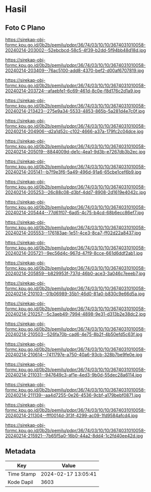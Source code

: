 # Hasil

## Foto C Plano

https://sirekap-obj-formc.kpu.go.id/0b2b/pemilu/pdpr/36/74/03/10/10/3674031010058-20240214-203002--52ebcbcd-58c5-4f39-b2dd-5f94bb48d18d.jpg

https://sirekap-obj-formc.kpu.go.id/0b2b/pemilu/pdpr/36/74/03/10/10/3674031010058-20240214-203409--76ac5100-add8-4370-bef2-d00af6707819.jpg

https://sirekap-obj-formc.kpu.go.id/0b2b/pemilu/pdpr/36/74/03/10/10/3674031010058-20240214-203724--afaebfe1-6c69-461d-8c0e-f8d176c2d1a9.jpg

https://sirekap-obj-formc.kpu.go.id/0b2b/pemilu/pdpr/36/74/03/10/10/3674031010058-20240214-213423--275e9a34-5533-4853-865b-5a281d4e7c0f.jpg

https://sirekap-obj-formc.kpu.go.id/0b2b/pemilu/pdpr/36/74/03/10/10/3674031010058-20240214-204906--d2a1d52c-c102-4666-a37a-179fc2c04dce.jpg

https://sirekap-obj-formc.kpu.go.id/0b2b/pemilu/pdpr/36/74/03/10/10/3674031010058-20240214-205019--8844009d-de1c-4ea1-9d3b-e7267db3b2ec.jpg

https://sirekap-obj-formc.kpu.go.id/0b2b/pemilu/pdpr/36/74/03/10/10/3674031010058-20240214-205141--b7f9e3f6-5a49-496d-91a6-65cbe1cef6b9.jpg

https://sirekap-obj-formc.kpu.go.id/0b2b/pemilu/pdpr/36/74/03/10/10/3674031010058-20240214-205253--26c88c08-d3bf-4dd7-8908-2d1619e4042c.jpg

https://sirekap-obj-formc.kpu.go.id/0b2b/pemilu/pdpr/36/74/03/10/10/3674031010058-20240214-205444--77d61f07-6ad5-4c75-b4cd-68b6ecc86ef7.jpg

https://sirekap-obj-formc.kpu.go.id/0b2b/pemilu/pdpr/36/74/03/10/10/3674031010058-20240214-205553--176183ae-1e51-4ce3-8ca7-ff02d22a8437.jpg

https://sirekap-obj-formc.kpu.go.id/0b2b/pemilu/pdpr/36/74/03/10/10/3674031010058-20240214-205721--9ec56d4c-967d-47f9-8cce-661d6ddf2ab1.jpg

https://sirekap-obj-formc.kpu.go.id/0b2b/pemilu/pdpr/36/74/03/10/10/3674031010058-20240214-205859--b829953f-737d-46b0-ace3-3a046c7eeeb7.jpg

https://sirekap-obj-formc.kpu.go.id/0b2b/pemilu/pdpr/36/74/03/10/10/3674031010058-20240214-210103--01b06989-35b1-46d0-81a0-b830c9e66d5a.jpg

https://sirekap-obj-formc.kpu.go.id/0b2b/pemilu/pdpr/36/74/03/10/10/3674031010058-20240214-210257--5c3aeb49-7994-4898-9e31-d313b2e38dc2.jpg

https://sirekap-obj-formc.kpu.go.id/0b2b/pemilu/pdpr/36/74/03/10/10/3674031010058-20240214-210503--526fa70b-cad6-4e75-8b2f-4b50efd5c63f.jpg

https://sirekap-obj-formc.kpu.go.id/0b2b/pemilu/pdpr/36/74/03/10/10/3674031010058-20240214-210614--7411797e-a750-40a6-93cb-328b7be9fe0e.jpg

https://sirekap-obj-formc.kpu.go.id/0b2b/pemilu/pdpr/36/74/03/10/10/3674031010058-20240214-211031--947649c3-af1e-4ed3-9b0d-55dec28a6114.jpg

https://sirekap-obj-formc.kpu.go.id/0b2b/pemilu/pdpr/36/74/03/10/10/3674031010058-20240214-211139--aa4d7255-0e26-4536-9cbf-a179bebf0871.jpg

https://sirekap-obj-formc.kpu.go.id/0b2b/pemilu/pdpr/36/74/03/10/10/3674031010058-20240214-211304--fff0014d-3f3f-4299-ac09-1fd9584afcd4.jpg

https://sirekap-obj-formc.kpu.go.id/0b2b/pemilu/pdpr/36/74/03/10/10/3674031010058-20240214-215921--7b65f5a0-16b0-44a2-8dd4-1c2fd40ee42d.jpg


## Metadata

| Key        | Value               |
| ---------- | ------------------- |
| Time Stamp | 2024-02-17 13:05:41 |
| Kode Dapil | 3603                |



